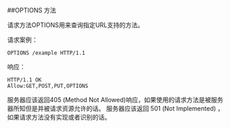 ##OPTIONS 方法

请求方法OPTIONS用来查询指定URL支持的方法。

请求案例：

    OPTIONS /example HTTP/1.1

响应：

    HTTP/1.1 OK
    Allow:GET,POST,PUT,OPTIONS


服务器应该返回405 (Method Not Allowed)响应，如果使用的请求方法是被服务器所知但是并被请求资源允许的话。
服务器应该返回 501 (Not Implemented) ，如果请求方法没有实现或者识别的话。

